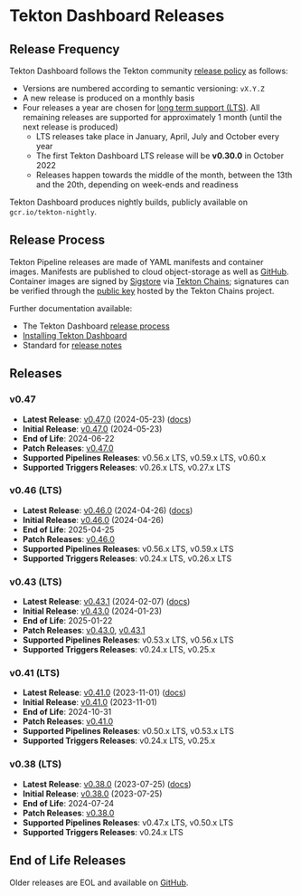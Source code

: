 # Tekton Dashboard Releases

## Release Frequency

Tekton Dashboard follows the Tekton community [release policy][release-policy]
as follows:

- Versions are numbered according to semantic versioning: `vX.Y.Z`
- A new release is produced on a monthly basis
- Four releases a year are chosen for [long term support (LTS)](https://github.com/tektoncd/community/blob/main/releases.md#support-policy).
  All remaining releases are supported for approximately 1 month (until the next
  release is produced)
    - LTS releases take place in January, April, July and October every year
    - The first Tekton Dashboard LTS release will be **v0.30.0** in October 2022
    - Releases happen towards the middle of the month, between the 13th and the
      20th, depending on week-ends and readiness

Tekton Dashboard produces nightly builds, publicly available on
`gcr.io/tekton-nightly`. 

## Release Process

Tekton Pipeline releases are made of YAML manifests and container images.
Manifests are published to cloud object-storage as well as
[GitHub][tekton-dashboard-releases]. Container images are signed by
[Sigstore][sigstore] via [Tekton Chains][tekton-chains]; signatures can be
verified through the [public key][chains-public-key] hosted by the Tekton Chains
project.

Further documentation available:

- The Tekton Dashboard [release process][release-docs]
- [Installing Tekton Dashboard][dashboard-installation]
- Standard for [release notes][release-notes-standards]

## Releases

### v0.47

- **Latest Release**: [v0.47.0][v0-47-0] (2024-05-23) ([docs][v0-47-0-docs])
- **Initial Release**: [v0.47.0][v0-47-0] (2024-05-23)
- **End of Life**: 2024-06-22
- **Patch Releases**: [v0.47.0][v0-47-0]
- **Supported Pipelines Releases**: v0.56.x LTS, v0.59.x LTS, v0.60.x
- **Supported Triggers Releases**: v0.26.x LTS, v0.27.x LTS

### v0.46 (LTS)

- **Latest Release**: [v0.46.0][v0-46-0] (2024-04-26) ([docs][v0-46-0-docs])
- **Initial Release**: [v0.46.0][v0-46-0] (2024-04-26)
- **End of Life**: 2025-04-25
- **Patch Releases**: [v0.46.0][v0-46-0]
- **Supported Pipelines Releases**: v0.56.x LTS, v0.59.x LTS
- **Supported Triggers Releases**: v0.24.x LTS, v0.26.x LTS

### v0.43 (LTS)

- **Latest Release**: [v0.43.1][v0-43-1] (2024-02-07) ([docs][v0-43-1-docs])
- **Initial Release**: [v0.43.0][v0-43-0] (2024-01-23)
- **End of Life**: 2025-01-22
- **Patch Releases**: [v0.43.0][v0-43-0], [v0.43.1][v0-43-1]
- **Supported Pipelines Releases**: v0.53.x LTS, v0.56.x LTS
- **Supported Triggers Releases**: v0.24.x LTS, v0.25.x

### v0.41 (LTS)

- **Latest Release**: [v0.41.0][v0-41-0] (2023-11-01) ([docs][v0-41-0-docs])
- **Initial Release**: [v0.41.0][v0-41-0] (2023-11-01)
- **End of Life**: 2024-10-31
- **Patch Releases**: [v0.41.0][v0-41-0]
- **Supported Pipelines Releases**: v0.50.x LTS, v0.53.x LTS
- **Supported Triggers Releases**: v0.24.x LTS, v0.25.x

### v0.38 (LTS)

- **Latest Release**: [v0.38.0][v0-38-0] (2023-07-25) ([docs][v0-38-0-docs])
- **Initial Release**: [v0.38.0][v0-38-0] (2023-07-25)
- **End of Life**: 2024-07-24
- **Patch Releases**: [v0.38.0][v0-38-0]
- **Supported Pipelines Releases**: v0.47.x LTS, v0.50.x LTS
- **Supported Triggers Releases**: v0.24.x LTS

## End of Life Releases

Older releases are EOL and available on [GitHub][tekton-dashboard-releases].


[release-policy]: https://github.com/tektoncd/community/blob/main/releases.md
[sigstore]: https://sigstore.dev
[tekton-chains]: https://github.com/tektoncd/chains
[tekton-dashboard-releases]: https://github.com/tektoncd/dashboard/releases
[chains-public-key]: https://github.com/tektoncd/chains/blob/main/tekton.pub
[release-docs]: tekton
[dashboard-installation]: docs/install.md
[release-notes-standards]:
    https://github.com/tektoncd/community/blob/main/standards.md#release-notes

[v0-47-0]: https://github.com/tektoncd/dashboard/releases/tag/v0.47.0
[v0-46-0]: https://github.com/tektoncd/dashboard/releases/tag/v0.46.0
[v0-43-1]: https://github.com/tektoncd/dashboard/releases/tag/v0.43.1
[v0-43-0]: https://github.com/tektoncd/dashboard/releases/tag/v0.43.0
[v0-41-0]: https://github.com/tektoncd/dashboard/releases/tag/v0.41.0
[v0-38-0]: https://github.com/tektoncd/dashboard/releases/tag/v0.38.0

[v0-47-0-docs]: https://github.com/tektoncd/dashboard/tree/v0.47.0/docs#tekton-dashboard
[v0-46-0-docs]: https://github.com/tektoncd/dashboard/tree/v0.46.0/docs#tekton-dashboard
[v0-43-1-docs]: https://github.com/tektoncd/dashboard/tree/v0.43.1/docs#tekton-dashboard
[v0-43-0-docs]: https://github.com/tektoncd/dashboard/tree/v0.43.0/docs#tekton-dashboard
[v0-41-0-docs]: https://github.com/tektoncd/dashboard/tree/v0.41.0/docs#tekton-dashboard
[v0-38-0-docs]: https://github.com/tektoncd/dashboard/tree/v0.38.0/docs#tekton-dashboard
